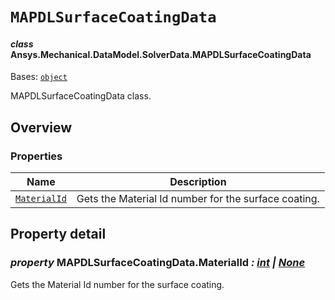 # `MAPDLSurfaceCoatingData`

<a id="ansys.mechanical.stubs.v241.Ansys.Mechanical.DataModel.SolverData.MAPDLSurfaceCoatingData"></a>

#### *class* Ansys.Mechanical.DataModel.SolverData.MAPDLSurfaceCoatingData

Bases: [`object`](https://docs.python.org/3/library/functions.html#object)

MAPDLSurfaceCoatingData class.

<!-- !! processed by numpydoc !! -->

<a id="overview"></a>

## Overview

### Properties

| Name | Description |
|-------------------------------------------------------|--------------------------------------------------------|
| [`MaterialId`](#MAPDLSurfaceCoatingData.MaterialId)   | Gets the Material Id number for the surface coating.   |

<a id="property-detail"></a>

## Property detail

<a id="MAPDLSurfaceCoatingData.MaterialId"></a>

### *property* MAPDLSurfaceCoatingData.MaterialId *: [int](https://docs.python.org/3/library/functions.html#int) | [None](https://docs.python.org/3/library/constants.html#None)*

Gets the Material Id number for the surface coating.

<!-- !! processed by numpydoc !! -->

